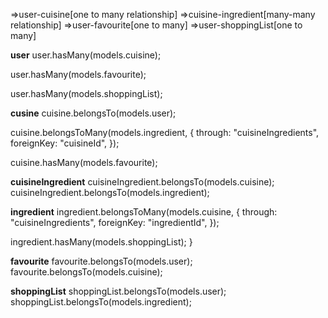 =>user-cuisine[one to many relationship]
=>cuisine-ingredient[many-many relationship]
=>user-favourite[one to many]
=>user-shoppingList[one to many]

**user**
user.hasMany(models.cuisine);

user.hasMany(models.favourite);

user.hasMany(models.shoppingList);

**cusine**
cuisine.belongsTo(models.user);

cuisine.belongsToMany(models.ingredient, {
through: "cuisineIngredients",
foreignKey: "cuisineId",
});

cuisine.hasMany(models.favourite);

**cuisineIngredient**
cuisineIngredient.belongsTo(models.cuisine);
cuisineIngredient.belongsTo(models.ingredient);

**ingredient**
ingredient.belongsToMany(models.cuisine, {
through: "cuisineIngredients",
foreignKey: "ingredientId",
});

ingredient.hasMany(models.shoppingList);
}

**favourite**
favourite.belongsTo(models.user);
favourite.belongsTo(models.cuisine);

**shoppingList**
shoppingList.belongsTo(models.user);
shoppingList.belongsTo(models.ingredient);
